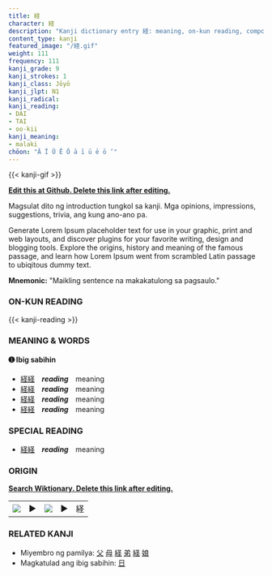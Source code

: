```yaml
---
title: 経
character: 経
description: "Kanji dictionary entry 経: meaning, on-kun reading, compounds, origin, related kanji"
content_type: kanji
featured_image: "/経.gif"
weight: 111
frequency: 111
kanji_grade: 9
kanji_strokes: 1
kanji_class: Jōyō
kanji_jlpt: N1
kanji_radical: 
kanji_reading: 
- DAI
- TAI
- oo-kii
kanji_meaning:
- malaki
chōon: "Ā Ī Ū Ē Ō ā ī ū ē ō ’"
---
```

[//]: # (Don't edit the line below. Kanji animated GIF code is automatically generated.)
{{< kanji-gif >}}

[//]: # (Edit below this line.)

**[Edit this at Github. Delete this link after editing.](https://github.com/tim0g/tim/tree/main/content/kanji/経/index.md)**

Magsulat dito ng introduction tungkol sa kanji. Mga opinions, impressions, suggestions, trivia, ang kung ano-ano pa.

Generate Lorem Ipsum placeholder text for use in your graphic, print and web layouts, and discover plugins for your favorite writing, design and blogging tools. Explore the origins, history and meaning of the famous passage, and learn how Lorem Ipsum went from scrambled Latin passage to ubiqitous dummy text.
 
**Mnemonic:** "Maikling sentence na makakatulong sa pagsaulo."

### ON-KUN READING

[//]: # (Don't edit the line below. ON-KUN READING code is automatically generated.)
{{< kanji-reading >}}

### MEANING & WORDS

#### ➊ **Ibig sabihin**
  - [経](../経)[経](../経)　***reading***　meaning
  - [経](../経)[経](../経)　***reading***　meaning
  - [経](../経)[経](../経)　***reading***　meaning
  - [経](../経)[経](../経)　***reading***　meaning

### SPECIAL READING
  - [経](../経)[経](../経)　***reading***　meaning

### ORIGIN

**[Search Wiktionary. Delete this link after editing.](https://wiktionary.org/wiki/経)**
<table class="kanji-table"><tr><td>
<img src="60px-経-bronze.svg.png">
</td><td>▶</td><td>
<img src="60px-経-oracle.svg.png">
</td><td>▶</td>
<td class="kanji-origin">経</td>
</tr></table>

### RELATED KANJI
- Miyembro ng pamilya: [父](../父) [母](../母) [経](../経) [弟](../弟) [経](../経) [娘](../娘)
- Magkatulad ang ibig sabihin: [日](../日)
